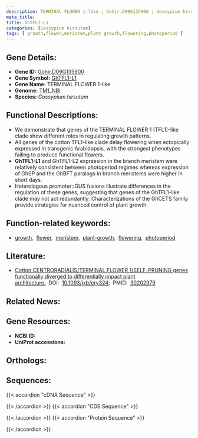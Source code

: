 ```yaml
---
description: TERMINAL FLOWER 1-like ; Gohir.D09G135900 ; Gossypium hirsutum
meta_title:
title: GhTFL1-L1
categories: [Gossypium hirsutum]
tags: [ growth,flower,meristem,plant growth,flowering,photoperiod ]
---
```


## Gene Details:
- **Gene ID:**	[Gohir.D09G135900](https://yanglab.hzau.edu.cn/cott/PublicFun/total_jump.1?target=genomics/gene_index&gene_id=Gohir.D09G135900)
- **Gene Symbol:** <u>GhTFL1-L1</u>
- **Gene Name:** TERMINAL FLOWER 1-like
- **Genome:** [TM1_NBI](https://yanglab.hzau.edu.cn/CottonMD/download.1)
- **Species:** *Gossypium hirsutum*

## Functional Descriptions:
   - We demonstrate that genes of the TERMINAL FLOWER 1 (TFL1)-like clade show different roles in regulating growth patterns.
   - All genes of the cotton TFL1-like clade delay flowering when ectopically expressed in transgenic Arabidopsis, with the strongest phenotypes failing to produce functional flowers.
   - **GhTFL1-L1** and GhTFL1-L2 expression in the branch meristem were relatively consistent between photoperiod regimes whereas expression of GhSP and the GhBFT paralogs in branch meristems were higher in short days.
   - Heterologous promoter::GUS fusions illustrate differences in the regulation of these genes, suggesting that genes of the GhTFL1-like clade may not act redundantly. Characterizations of the GhCETS family provide strategies for nuanced control of plant growth.

## Function-related keywords:
   - [growth](/tags/growth/),&nbsp;&nbsp;[flower](/tags/flower/),&nbsp;&nbsp;[meristem](/tags/meristem/),&nbsp;&nbsp;[plant-growth](/tags/plant-growth/),&nbsp;&nbsp;[flowering](/tags/flowering/),&nbsp;&nbsp;[photoperiod](/tags/photoperiod/)

## Literature:
   - [Cotton CENTRORADIALIS/TERMINAL FLOWER 1/SELF-PRUNING genes functionally diverged to differentially impact plant architecture.](https://doi.org/10.1093/jxb/ery324)&nbsp;&nbsp;DOI:&nbsp;&nbsp;[10.1093/jxb/ery324](https://doi.org/10.1093/jxb/ery324);&nbsp;&nbsp;PMID:&nbsp;&nbsp;[30202979](https://pubmed.ncbi.nlm.nih.gov/30202979/)

## Related News:

## Gene Resources:
- **NCBI ID:**  [](https://www.ncbi.nlm.nih.gov/gene/?term=)
- **UniProt accessions:**  [](https://www.uniprot.org/uniprotkb//entry)

## Orthologs:

## Sequences:
{{< accordion "cDNA Sequence" >}}

{{< /accordion >}}
{{< accordion "CDS Sequence" >}}

{{< /accordion >}}
{{< accordion "Protein Sequence" >}}

{{< /accordion >}}

